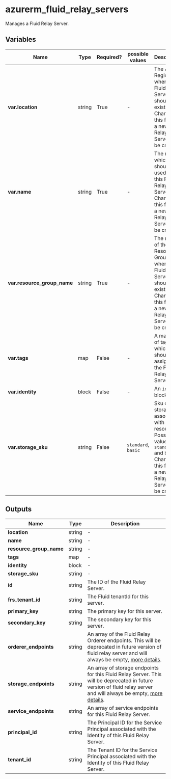 # azurerm_fluid_relay_servers

Manages a Fluid Relay Server.

## Variables

| Name | Type | Required? |  possible values |  Description |
| ---- | ---- | --------- |  ----------- | ----------- |
| **var.location** | string | True | -  |  The Azure Region where the Fluid Relay Server should exist. Changing this forces a new Fluid Relay Server to be created. | 
| **var.name** | string | True | -  |  The name which should be used for this Fluid Relay Server. Changing this forces a new Fluid Relay Server to be created. | 
| **var.resource_group_name** | string | True | -  |  The name of the Resource Group where the Fluid Relay Server should exist. Changing this forces a new Fluid Relay Server to be created. | 
| **var.tags** | map | False | -  |  A mapping of tags which should be assigned to the Fluid Relay Server. | 
| **var.identity** | block | False | -  |  An `identity` block. | 
| **var.storage_sku** | string | False | `standard`, `basic`  |  Sku of the storage associated with the resource, Possible values are `standard` and `basic`. Changing this forces a new Fluid Relay Server to be created. | 



## Outputs

| Name | Type | Description |
| ---- | ---- | --------- | 
| **location** | string  | - | 
| **name** | string  | - | 
| **resource_group_name** | string  | - | 
| **tags** | map  | - | 
| **identity** | block  | - | 
| **storage_sku** | string  | - | 
| **id** | string  | The ID of the Fluid Relay Server. | 
| **frs_tenant_id** | string  | The Fluid tenantId for this server. | 
| **primary_key** | string  | The primary key for this server. | 
| **secondary_key** | string  | The secondary key for this server. | 
| **orderer_endpoints** | string  | An array of the Fluid Relay Orderer endpoints. This will be deprecated in future version of fluid relay server and will always be empty, [more details](https://learn.microsoft.com/en-us/azure/azure-fluid-relay/concepts/version-compatibility). | 
| **storage_endpoints** | string  | An array of storage endpoints for this Fluid Relay Server. This will be deprecated in future version of fluid relay server and will always be empty, [more details](https://learn.microsoft.com/en-us/azure/azure-fluid-relay/concepts/version-compatibility). | 
| **service_endpoints** | string  | An array of service endpoints for this Fluid Relay Server. | 
| **principal_id** | string  | The Principal ID for the Service Principal associated with the Identity of this Fluid Relay Server. | 
| **tenant_id** | string  | The Tenant ID for the Service Principal associated with the Identity of this Fluid Relay Server. | 